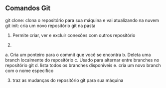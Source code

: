 ## Comandos Git

git clone: clona o repositório para sua máquina e vai atualizando na nuvem
git init: cria um novo repositório git na pasta

1) Permite criar, ver e excluir conexões com outros repositório

2)

a. Cria um ponteiro para o commit que você se encontra
b. Deleta uma branch localmente do repositório
c. Usado para alternar entre branches no repositório git
d. lista todos os branches disponiveis
e. cria um novo branch com o nome especifico

3) traz as mudanças do repositório git para sua máquina
